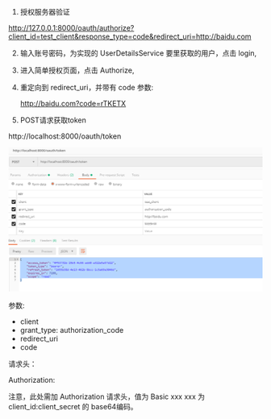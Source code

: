 1. 授权服务器验证

http://127.0.0.1:8000/oauth/authorize?client_id=test_client&response_type=code&redirect_uri=http://baidu.com


2. 输入账号密码，为实现的 UserDetailsService 要里获取的用户，点击 login,
3. 进入简单授权页面，点击 Authorize,
4. 重定向到 redirect_uri，并带有 code 参数: 

    http://baidu.com?code=rTKETX

5. POST请求获取token

http://localhost:8000/oauth/token

![get-token](./get-token.png)

参数:
* client
* grant_type: authorization_code
* redirect_uri
* code

请求头：

Authorization: 

注意，此处需加 Authorization 请求头，值为 Basic xxx xxx 为 client_id:client_secret 的 base64编码。


